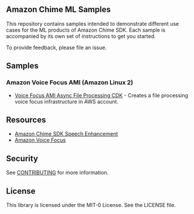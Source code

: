 ## Amazon Chime ML Samples

This repository contains samples intended to demonstrate different use cases for the ML products of Amazon Chime SDK. Each sample is accompanied by its own set of instructions to get you started.

To provide feedback, please file an issue.

## Samples

### Amazon Voice Focus AMI (Amazon Linux 2)

- [Voice Focus AMI Async File Processing CDK](https://github.com/aws-samples/amazon-chime-sdk-ml/tree/main/Amazon%20Voice%20Focus%20AMI%20(Amazon%20Linux%202)/VoiceFocusAMIAsyncFileProcessingCDK) - Creates a file processing voice focus infrastructure in AWS account. 

## Resources

- [Amazon Chime SDK Speech Enhancement](https://aws.amazon.com/chime/chime-sdk/features/#Speech_Enhancement)
- [Amazon Voice Focus](https://www.amazon.science/blog/how-amazon-chimes-challenge-winning-noise-cancellation-works)

## Security

See [CONTRIBUTING](CONTRIBUTING.md#security-issue-notifications) for more information.

## License

This library is licensed under the MIT-0 License. See the LICENSE file.

